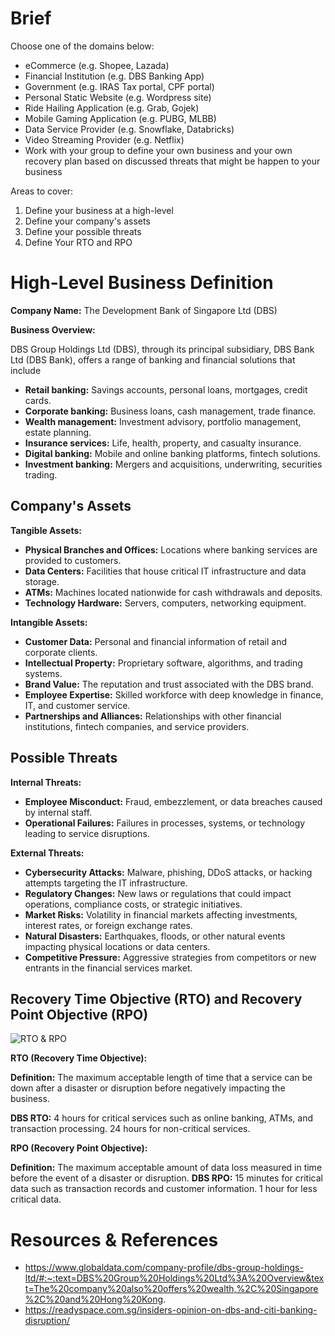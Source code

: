 # Brief

Choose one of the domains below:

- eCommerce (e.g. Shopee, Lazada)
- Financial Institution (e.g. DBS Banking App)
- Government (e.g. IRAS Tax portal, CPF portal)
- Personal Static Website (e.g. Wordpress site)
- Ride Hailing Application (e.g. Grab, Gojek)
- Mobile Gaming Application (e.g. PUBG, MLBB)
- Data Service Provider (e.g. Snowflake, Databricks)
- Video Streaming Provider (e.g. Netflix)
- Work with your group to define your own business and your own recovery plan based on discussed threats that might be happen to your business

Areas to cover:

1. Define your business at a high-level
2. Define your company's assets
3. Define your possible threats
4. Define Your RTO and RPO

# High-Level Business Definition
**Company Name:** The Development Bank of Singapore Ltd (DBS)

**Business Overview:**

DBS Group Holdings Ltd (DBS), through its principal subsidiary, DBS Bank Ltd (DBS Bank), offers a range of banking and financial solutions that include

- **Retail banking:** Savings accounts, personal loans, mortgages, credit cards.
- **Corporate banking:** Business loans, cash management, trade finance.
- **Wealth management:** Investment advisory, portfolio management, estate planning.
- **Insurance services:** Life, health, property, and casualty insurance.
- **Digital banking:** Mobile and online banking platforms, fintech solutions.
- **Investment banking:** Mergers and acquisitions, underwriting, securities trading.

## Company's Assets

**Tangible Assets:**

- **Physical Branches and Offices:** Locations where banking services are provided to customers.
- **Data Centers:** Facilities that house critical IT infrastructure and data storage.
- **ATMs:** Machines located nationwide for cash withdrawals and deposits.
- **Technology Hardware:** Servers, computers, networking equipment.

**Intangible Assets:**

- **Customer Data:** Personal and financial information of retail and corporate clients.
- **Intellectual Property:** Proprietary software, algorithms, and trading systems.
- **Brand Value:** The reputation and trust associated with the DBS brand.
- **Employee Expertise:** Skilled workforce with deep knowledge in finance, IT, and customer service.
- **Partnerships and Alliances:** Relationships with other financial institutions, fintech companies, and service providers.


## Possible Threats
**Internal Threats:**

- **Employee Misconduct:** Fraud, embezzlement, or data breaches caused by internal staff.
- **Operational Failures:** Failures in processes, systems, or technology leading to service disruptions.

**External Threats:**

- **Cybersecurity Attacks:** Malware, phishing, DDoS attacks, or hacking attempts targeting the IT infrastructure.
- **Regulatory Changes:** New laws or regulations that could impact operations, compliance costs, or strategic initiatives.
- **Market Risks:** Volatility in financial markets affecting investments, interest rates, or foreign exchange rates.
- **Natural Disasters:** Earthquakes, floods, or other natural events impacting physical locations or data centers.
- **Competitive Pressure:** Aggressive strategies from competitors or new entrants in the financial services market.

## Recovery Time Objective (RTO) and Recovery Point Objective (RPO)

![RTO & RPO](https://www.rubrik.com/content/dam/rubrik/company/rpo-vs-rto.png.imgt.1200.1200.webp)

**RTO (Recovery Time Objective):**

**Definition:** The maximum acceptable length of time that a service can be down after a disaster or disruption before negatively impacting the business.

**DBS RTO:** 4 hours for critical services such as online banking, ATMs, and transaction processing. 24 hours for non-critical services.

**RPO (Recovery Point Objective):**

**Definition:** The maximum acceptable amount of data loss measured in time before the event of a disaster or disruption.
**DBS RPO:** 15 minutes for critical data such as transaction records and customer information. 1 hour for less critical data.

# Resources & References
- https://www.globaldata.com/company-profile/dbs-group-holdings-ltd/#:~:text=DBS%20Group%20Holdings%20Ltd%3A%20Overview&text=The%20company%20also%20offers%20wealth,%2C%20Singapore%2C%20and%20Hong%20Kong. 
- https://readyspace.com.sg/insiders-opinion-on-dbs-and-citi-banking-disruption/